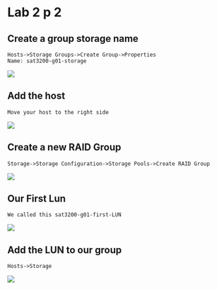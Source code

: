 # Lab 2 p 2
## Create a group storage name
    Hosts->Storage Groups->Create Group->Properties
    Name: sat3200-g01-storage
![](https://cdn.discordapp.com/attachments/143171303296204801/511348187290927104/1.png)
## Add the host
    Move your host to the right side
![](https://cdn.discordapp.com/attachments/143171303296204801/511348535543726101/1.png)
## Create a new RAID Group
    Storage->Storage Configuration->Storage Pools->Create RAID Group
![](https://cdn.discordapp.com/attachments/143171303296204801/511350771955138570/1.png)
## Our First Lun
    We called this sat3200-g01-first-LUN
![](https://cdn.discordapp.com/attachments/143171303296204801/511351404758302720/1.png)
## Add the LUN to our group
    Hosts->Storage
![](https://cdn.discordapp.com/attachments/143171303296204801/511353368472584203/1.png)

